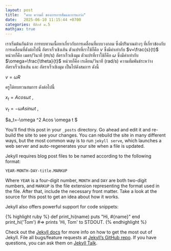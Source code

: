 ```yaml
---
layout: post
title:  "คาบ ความถี่ ของการการสั่นและการแกว่ง"
date:   2025-06-10 11:15:44 +0700
categories: ฟิสิกส์ ม.5
mathjax: true
---
```

เราเริ่มต้นกันด้วย การทบทวนเนื้อหาเกี่ยวกับการเคลื่อนที่แบบวงกลม ซึ่งมีปริมาณต่างๆ ที่เกี่ยวข้องกับการเคลื่อนที่ดังต่อไปนี้
อัตราเร็วเชิงเส้น ตัวแปรที่เราใช้ก็คือ $v$ ซึ่งมีค่าเท่ากับ $v=\frac{s}{t}$ หน่วยก็คือ เมตร/วินาที (m/s)
อัตราเร็วเชิงมุม ตัวแปรที่เราใช้ก็คือ $\omega$ ซึ่งมีค่าเท่ากับ $\omega=\frac{\theta}{t}$ หน่วยก็คือ เรเดียน/วินาที (rad/s)
ความสัมพันธ์ระหว่าง อัตราเร็วเชิงเส้น และ อัตราเร็วเชิงมุม เป็นไปดังสมการ ดังนี้

$v=\omega R$

ครูได้ทบทวนสมการ ดังต่อไปนี้ 

$x_t=Acos\omega t \ ,$

$v_t=-\omega Asin\omega t \ ,$

$a_t=-\omega ^2 Acos \omega t $
 
You’ll find this post in your `_posts` directory. Go ahead and edit it and re-build the site to see your changes. You can rebuild the site in many different ways, but the most common way is to run `jekyll serve`, which launches a web server and auto-regenerates your site when a file is updated.

Jekyll requires blog post files to be named according to the following format:

`YEAR-MONTH-DAY-title.MARKUP`

Where `YEAR` is a four-digit number, `MONTH` and `DAY` are both two-digit numbers, and `MARKUP` is the file extension representing the format used in the file. After that, include the necessary front matter. Take a look at the source for this post to get an idea about how it works.

Jekyll also offers powerful support for code snippets:

{% highlight ruby %}
def print_hi(name)
  puts "Hi, #{name}"
end
print_hi('Tom')
#=> prints 'Hi, Tom' to STDOUT.
{% endhighlight %}

Check out the [Jekyll docs][jekyll-docs] for more info on how to get the most out of Jekyll. File all bugs/feature requests at [Jekyll’s GitHub repo][jekyll-gh]. If you have questions, you can ask them on [Jekyll Talk][jekyll-talk].

[jekyll-docs]: https://jekyllrb.com/docs/home
[jekyll-gh]:   https://github.com/jekyll/jekyll
[jekyll-talk]: https://talk.jekyllrb.com/
